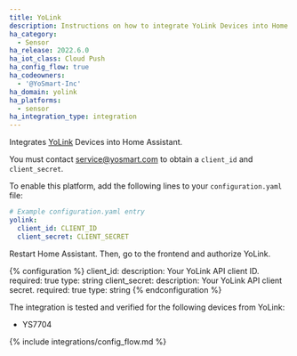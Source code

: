 ```yaml
---
title: YoLink
description: Instructions on how to integrate YoLink Devices into Home Assistant.
ha_category:
  - Sensor
ha_release: 2022.6.0
ha_iot_class: Cloud Push
ha_config_flow: true
ha_codeowners:
  - '@YoSmart-Inc'
ha_domain: yolink
ha_platforms:
  - sensor
ha_integration_type: integration
---
```


Integrates [YoLink](https://www.yosmart.com/) Devices into Home Assistant.

You must contact <service@yosmart.com> to obtain a `client_id` and `client_secret`.

To enable this platform, add the following lines to your `configuration.yaml` file:

```yaml
# Example configuration.yaml entry
yolink:
  client_id: CLIENT_ID
  client_secret: CLIENT_SECRET
```

Restart Home Assistant. Then, go to the frontend and authorize YoLink.

{% configuration %}
client_id:
  description: Your YoLink API client ID.
  required: true
  type: string
client_secret:
  description: Your YoLink API client secret.
  required: true
  type: string
{% endconfiguration %}

The integration is tested and verified for the following devices from YoLink:

* YS7704

{% include integrations/config_flow.md %}
